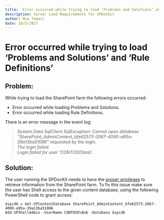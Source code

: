```yaml
---
title:  Error occurred while trying to load ‘Problems and Solutions’ and ‘Rule Definitions’
description: Server Load Requirements for SPDocKit
author: Mia Tomaić
date: 18/5/2017
---
```


# Error occurred while trying to load ‘Problems and Solutions’ and ‘Rule Definitions’

## Problem:
While trying to load the SharePoint farm the following errors occurred:
* Error occurred while loading Problems and Solutions.
* Error occurred while loading Rule Definitions.

There is an error message in the event log:
> *System.Data.SqlClient.SqlException: Cannot open database “SharePoint_AdminContent_bfe62573-2067-4090-a95a-39a13ba51086” requested by the login.  
The login failed.  
Login failed for user ‘CONTOSO\bob’*.

## Solution:
The user running the SPDocKit needs to have the [proper privileges](#internal/requirements/user-permissions-requirements) to retrieve information from the SharePoint farm. To fix this issue make sure the user has Shell access to the given content database, using the following PowerShell code to grant access:
```
$spcdb = Get-SPContentDatabase SharePoint_AdminContent_bfe62573-2067-4090-a95a-39a13ba51086
Add-SPShellAdmin -UserName CONTOSO\Bob -Database $spcdb
```